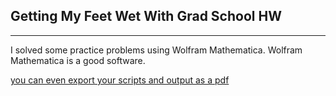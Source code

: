 ## Getting My Feet Wet With Grad School HW

---
I solved some practice problems using Wolfram Mathematica. Wolfram Mathematica is a good software.

[you can even export your scripts and output as a pdf](https://yngsblv.github.io/includes/HW0_TimThompson.pdf)
